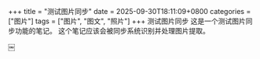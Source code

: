 +++
title = "测试图片同步"
date = 2025-09-30T18:11:09+0800
categories = ["图片"]
tags = ["图片", "图文", "照片"]
+++
测试图片同步
这是一个测试图片同步功能的笔记。  这个笔记应该会被同步系统识别并处理图片提取。

￼
